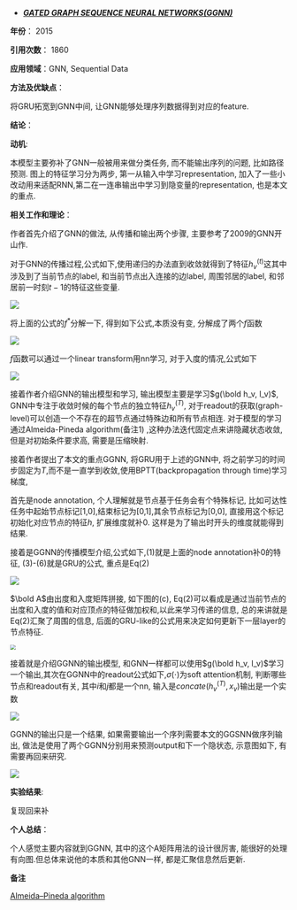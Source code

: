 + ***[GATED GRAPH SEQUENCE NEURAL NETWORKS(GGNN)](https://arxiv.org/abs/1511.05493)***   

**年份**： 2015

**引用次数**： 1860

**应用领域**：GNN, Sequential Data  

**方法及优缺点**：

将GRU拓宽到GNN中间, 让GNN能够处理序列数据得到对应的feature.

**结论**：

**动机**:  

本模型主要弥补了GNN一般被用来做分类任务, 而不能输出序列的问题, 比如路径预测. 图上的特征学习分为两步, 第一从输入中学习representation, 加入了一些小改动用来适配RNN,第二在一连串输出中学习到隐变量的representation, 也是本文的重点.

**相关工作和理论**：  

作者首先介绍了GNN的做法, 从传播和输出两个步骤, 主要参考了2009的GNN开山作.

对于GNN的传播过程,公式如下,使用递归的办法直到收敛就得到了特征$h_v^{(t)}$这其中涉及到了当前节点的label, 和当前节点出入连接的边label, 周围邻居的label, 和邻居前一时刻$t-1$的特征这些变量.

![](https://paperrecord.oss-cn-shanghai.aliyuncs.com/202205201704550.PNG)

将上面的公式的$f^*$分解一下, 得到如下公式,本质没有变, 分解成了两个$f$函数

![](https://paperrecord.oss-cn-shanghai.aliyuncs.com/202205201708095.PNG)

$f$函数可以通过一个linear transform用nn学习, 对于入度的情况,公式如下

![](https://paperrecord.oss-cn-shanghai.aliyuncs.com/202205201715917.PNG)

接着作者介绍GNN的输出模型和学习, 输出模型主要是学习$g(\bold h_v, l_v)$, GNN中专注于收敛时候的每个节点的独立特征$h_v^{(T)}$, 对于readout的获取(graph-level)可以创造一个不存在的超节点通过特殊边和所有节点相连. 对于模型的学习通过Almeida-Pineda algorithm(备注1) ,这种办法迭代固定点来讲隐藏状态收敛,但是对初始条件要求高, 需要是压缩映射.

接着作者提出了本文的重点GGNN, 将GRU用于上述的GNN中, 将之前学习的时间步固定为$T$,而不是一直学到收敛,使用BPTT(backpropagation through time)学习梯度,

首先是node annotation, 个人理解就是节点基于任务会有个特殊标记, 比如可达性任务中起始节点标记[1,0],结束标记为[0,1],其余节点标记为[0,0], 直接用这个标记初始化对应节点的特征$h$, 扩展维度就补0. 这样是为了输出时开头的维度就能得到结果.

接着是GGNN的传播模型介绍,公式如下,(1)就是上面的node annotation补0的特征, (3)-(6)就是GRU的公式, 重点是Eq(2)

![](https://paperrecord.oss-cn-shanghai.aliyuncs.com/202205201758310.PNG)

$\bold A$由出度和入度矩阵拼接, 如下图的(c), Eq(2)可以看成是通过当前节点的出度和入度的值和对应顶点的特征做加权和,以此来学习传递的信息, 总的来讲就是Eq(2)汇聚了周围的信息, 后面的GRU-like的公式用来决定如何更新下一层layer的节点特征.

<img src="https://paperrecord.oss-cn-shanghai.aliyuncs.com/202205201800079.PNG" style="zoom:60%;" />

接着就是介绍GGNN的输出模型, 和GNN一样都可以使用$g(\bold h_v, l_v)$学习一个输出,其次在GGNN中的readout公式如下,$\sigma(\cdot)$为soft attention机制, 判断哪些节点和readout有关, 其中$i$和$j$都是一个nn, 输入是$concate(h_v^{(T)},x_v)$输出是一个实数

![](https://paperrecord.oss-cn-shanghai.aliyuncs.com/202205201813325.PNG)

GGNN的输出只是一个结果, 如果需要输出一个序列需要本文的GGSNN做序列输出, 做法是使用了两个GGNN分别用来预测output和下一个隐状态, 示意图如下, 有需要再回来研究.

![](https://paperrecord.oss-cn-shanghai.aliyuncs.com/202205201827571.PNG)

**实验结果**:  

复现回来补

**个人总结**：  

个人感觉主要内容就到GGNN, 其中的这个A矩阵用法的设计很厉害, 能很好的处理有向图.但总体来说他的本质和其他GNN一样, 都是汇聚信息然后更新.

**备注**  

[Almeida–Pineda algorithm](http://blog.nodetopo.com/2019/12/03/almeida-pineda-algorithm/)